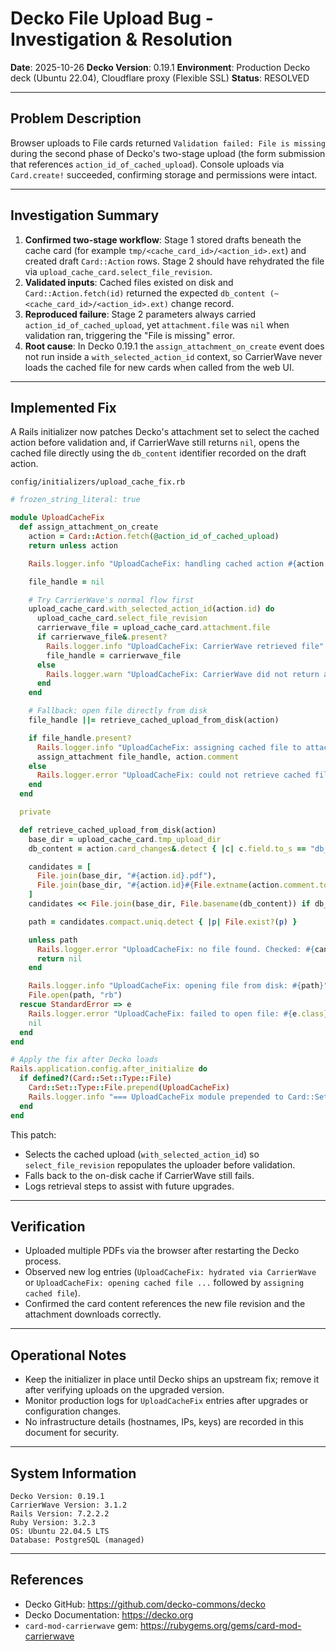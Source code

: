 # Decko File Upload Bug - Investigation & Resolution

**Date**: 2025-10-26
**Decko Version**: 0.19.1
**Environment**: Production Decko deck (Ubuntu 22.04), Cloudflare proxy (Flexible SSL)
**Status**: RESOLVED

---

## Problem Description

Browser uploads to File cards returned `Validation failed: File is missing` during the second phase of Decko's two-stage upload (the form submission that references `action_id_of_cached_upload`). Console uploads via `Card.create!` succeeded, confirming storage and permissions were intact.

---

## Investigation Summary

1. **Confirmed two-stage workflow**: Stage 1 stored drafts beneath the cache card (for example `tmp/<cache_card_id>/<action_id>.ext`) and created draft `Card::Action` rows. Stage 2 should have rehydrated the file via `upload_cache_card.select_file_revision`.
2. **Validated inputs**: Cached files existed on disk and `Card::Action.fetch(id)` returned the expected `db_content (~<cache_card_id>/<action_id>.ext)` change record.
3. **Reproduced failure**: Stage 2 parameters always carried `action_id_of_cached_upload`, yet `attachment.file` was `nil` when validation ran, triggering the "File is missing" error.
4. **Root cause**: In Decko 0.19.1 the `assign_attachment_on_create` event does not run inside a `with_selected_action_id` context, so CarrierWave never loads the cached file for new cards when called from the web UI.

---

## Implemented Fix

A Rails initializer now patches Decko's attachment set to select the cached action before validation and, if CarrierWave still returns `nil`, opens the cached file directly using the `db_content` identifier recorded on the draft action.

`config/initializers/upload_cache_fix.rb`
```ruby
# frozen_string_literal: true

module UploadCacheFix
  def assign_attachment_on_create
    action = Card::Action.fetch(@action_id_of_cached_upload)
    return unless action

    Rails.logger.info "UploadCacheFix: handling cached action #{action.id}"

    file_handle = nil

    # Try CarrierWave's normal flow first
    upload_cache_card.with_selected_action_id(action.id) do
      upload_cache_card.select_file_revision
      carrierwave_file = upload_cache_card.attachment.file
      if carrierwave_file&.present?
        Rails.logger.info "UploadCacheFix: CarrierWave retrieved file"
        file_handle = carrierwave_file
      else
        Rails.logger.warn "UploadCacheFix: CarrierWave did not return a file, trying disk fallback"
      end
    end

    # Fallback: open file directly from disk
    file_handle ||= retrieve_cached_upload_from_disk(action)

    if file_handle.present?
      Rails.logger.info "UploadCacheFix: assigning cached file to attachment"
      assign_attachment file_handle, action.comment
    else
      Rails.logger.error "UploadCacheFix: could not retrieve cached file for action #{action.id}"
    end
  end

  private

  def retrieve_cached_upload_from_disk(action)
    base_dir = upload_cache_card.tmp_upload_dir
    db_content = action.card_changes&.detect { |c| c.field.to_s == "db_content" }&.value

    candidates = [
      File.join(base_dir, "#{action.id}.pdf"),
      File.join(base_dir, "#{action.id}#{File.extname(action.comment.to_s)}"),
    ]
    candidates << File.join(base_dir, File.basename(db_content)) if db_content

    path = candidates.compact.uniq.detect { |p| File.exist?(p) }

    unless path
      Rails.logger.error "UploadCacheFix: no file found. Checked: #{candidates.inspect}"
      return nil
    end

    Rails.logger.info "UploadCacheFix: opening file from disk: #{path}"
    File.open(path, "rb")
  rescue StandardError => e
    Rails.logger.error "UploadCacheFix: failed to open file: #{e.class}: #{e.message}"
    nil
  end
end

# Apply the fix after Decko loads
Rails.application.config.after_initialize do
  if defined?(Card::Set::Type::File)
    Card::Set::Type::File.prepend(UploadCacheFix)
    Rails.logger.info "=== UploadCacheFix module prepended to Card::Set::Type::File"
  end
end
```

This patch:
- Selects the cached upload (`with_selected_action_id`) so `select_file_revision` repopulates the uploader before validation.
- Falls back to the on-disk cache if CarrierWave still fails.
- Logs retrieval steps to assist with future upgrades.

---

## Verification

- Uploaded multiple PDFs via the browser after restarting the Decko process.
- Observed new log entries (`UploadCacheFix: hydrated via CarrierWave` or `UploadCacheFix: opening cached file ...` followed by `assigning cached file`).
- Confirmed the card content references the new file revision and the attachment downloads correctly.

---

## Operational Notes

- Keep the initializer in place until Decko ships an upstream fix; remove it after verifying uploads on the upgraded version.
- Monitor production logs for `UploadCacheFix` entries after upgrades or configuration changes.
- No infrastructure details (hostnames, IPs, keys) are recorded in this document for security.

---

## System Information

```
Decko Version: 0.19.1
CarrierWave Version: 3.1.2
Rails Version: 7.2.2.2
Ruby Version: 3.2.3
OS: Ubuntu 22.04.5 LTS
Database: PostgreSQL (managed)
```

---

## References

- Decko GitHub: https://github.com/decko-commons/decko
- Decko Documentation: https://decko.org
- `card-mod-carrierwave` gem: https://rubygems.org/gems/card-mod-carrierwave


